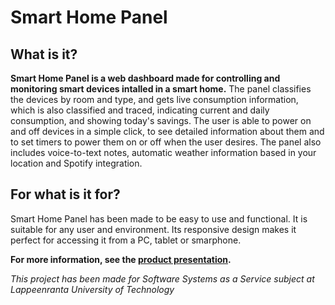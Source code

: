 # Smart Home Panel

## What is it?
**Smart Home Panel is a web dashboard made for controlling and monitoring smart devices intalled in a 
smart home.** The panel classifies the devices by room and type, and gets live consumption information, 
which is also classified and traced, indicating current and daily consumption, and showing today's savings.
The user is able to power on and off devices in a simple click, to see detailed information about them and
to set timers to power them on or off when the user desires.
The panel also includes voice-to-text notes, automatic weather information based in your location and Spotify
integration.

## For what is it for?
Smart Home Panel has been made to be easy to use and functional. It is suitable for any user and environment.
Its responsive design makes it perfect for accessing it from a PC, tablet or smarphone.

**For more information, see the [product presentation](https://github.com/dvcarrillo/home-panel/blob/master/SHP_Presentation.pdf).**


*This project has been made for Software Systems as a Service subject at Lappeenranta University of Technology*
